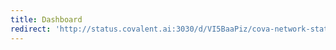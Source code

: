 ```yaml
---
title: Dashboard
redirect: 'http://status.covalent.ai:3030/d/VI5BaaPiz/cova-network-status?refresh=15s&orgId=1'
---
```

